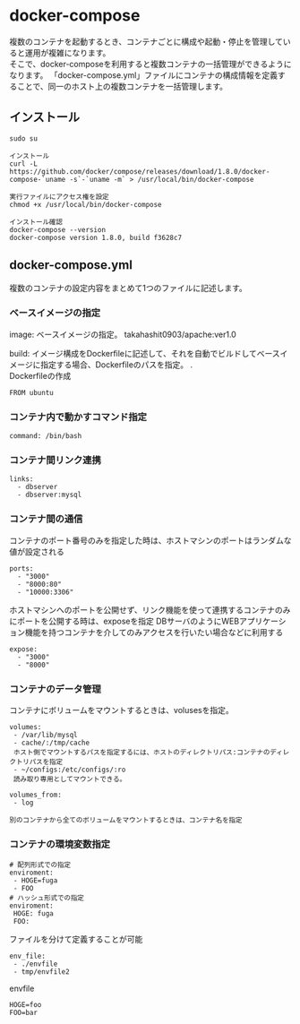 # docker-compose

複数のコンテナを起動するとき、コンテナごとに構成や起動・停止を管理していると運用が複雑になります。  
そこで、docker-composeを利用すると複数コンテナの一括管理ができるようになります。 
「docker-compose.yml」ファイルにコンテナの構成情報を定義することで、同一のホスト上の複数コンテナを一括管理します。  

## インストール
```
sudo su

インストール
curl -L https://github.com/docker/compose/releases/download/1.8.0/docker-compose-`uname -s`-`uname -m` > /usr/local/bin/docker-compose

実行ファイルにアクセス権を設定
chmod +x /usr/local/bin/docker-compose

インストール確認
docker-compose --version
docker-compose version 1.8.0, build f3628c7
```

## docker-compose.yml
複数のコンテナの設定内容をまとめて1つのファイルに記述します。  

### ベースイメージの指定
image: ベースイメージの指定。 takahashit0903/apache:ver1.0

build: イメージ構成をDockerfileに記述して、それを自動でビルドしてベースイメージに指定する場合、Dockerfileのパスを指定。 .  
Dockerfileの作成
```
FROM ubuntu
```
### コンテナ内で動かすコマンド指定
```
command: /bin/bash
```
### コンテナ間リンク連携
```
links:
  - dbserver
  - dbserver:mysql
```

### コンテナ間の通信
コンテナのポート番号のみを指定した時は、ホストマシンのポートはランダムな値が設定される  
```
ports:
  - "3000"
  - "8000:80"
  - "10000:3306"
```
ホストマシンへのポートを公開せず、リンク機能を使って連携するコンテナのみにポートを公開する時は、exposeを指定
DBサーバのようにWEBアプリケーション機能を持つコンテナを介してのみアクセスを行いたい場合などに利用する  
```
expose:
  - "3000"
  - "8000"
```
### コンテナのデータ管理
コンテナにボリュームをマウントするときは、volusesを指定。
```
volumes:
 - /var/lib/mysql
 - cache/:/tmp/cache
 ホスト側でマウントするパスを指定するには、ホストのディレクトリパス:コンテナのディレクトリパスを指定
 - ~/configs:/etc/configs/:ro
 読み取り専用としてマウントできる。

volumes_from:
 - log

別のコンテナから全てのボリュームをマウントするときは、コンテナ名を指定
```
### コンテナの環境変数指定
```
# 配列形式での指定
enviroment:
 - HOGE=fuga
 - FOO
# ハッシュ形式での指定
enviroment:
 HOGE: fuga
 FOO:
```
ファイルを分けて定義することが可能
```
env_file:
 - ./envfile
 - tmp/envfile2
```
envfile
```
HOGE=foo
FOO=bar
```
